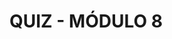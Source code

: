 # QUIZ - MÓDULO 8
<!--
1) DevOps é uma cultura e conjunto de práticas que tem como objetivo integrar as equipes de desenvolvimento de software e operações de TI (tecnologia da informação) para criar e entregar software de forma mais eficiente e com maior qualidade.
    - [x] Verdadeiro
    - [ ] Falso

2) O objetivo final de DevOps é criar uma cultura e um processo de entrega de software eficiente, ágil e confiável, permitindo às organizações responder rapidamente às necessidades de seus usuários e do mercado.
    - [x] Verdadeiro
    - [ ] Falso

3) Infraestrutura como código (IaC) é uma prática de DevOps que consiste em gerenciar a infraestrutura de TI usando __________.
    - [x] código
    - [ ] drones

4) As práticas de DevOps na Engenharia de Dados têm como objetivo criar um processo eficiente e automatizado de coleta, armazenamento, processamento e análise de dados. Algumas práticas comuns de DevOps na Engenharia de Dados incluem (marque a melhor resposta):
    - [ ] Controle de versão
    - [ ] Automação de infraestrutura
    - [ ] Integração contínua
    - [ ] Entrega contínua
    - [x] Todas as opções acima estão corretas

5) A IaC é frequentemente usada em conjunto com outras práticas de DevOps, como integração contínua, entrega contínua e automação de testes, permitindo a criação de processos automatizados e consistentes para o desenvolvimento e a implantação de aplicativos e serviços.
    - [x] Verdadeiro
    - [ ] Falso

6) A _________________ Contínua é a prática de integrar o código desenvolvido por vários desenvolvedores em um repositório central de código várias vezes ao dia.
    - [ ] Entrega
    - [x] Integração

7) A Infraestrutura como código (IaC) não é uma prática comum na Engenharia de Dados
    - [ ] Verdadeiro
    - [x] Falso

8) A Entrega Contínua é a prática de automatizar o processo de entrega de software, garantindo que o software possa ser entregue a qualquer momento com segurança e rapidez.
    - [x] Verdadeiro
    - [ ] Falso

9) Containers são uma tecnologia de virtualização que permite empacotar uma aplicação e suas dependências em um ambiente isolado e portável.
    - [x] Verdadeiro
    - [ ] Falso

10) A orquestração de containers é uma técnica usada para gerenciar e escalonar aplicativos em containers. Ela permite que as aplicações sejam implantadas e gerenciadas em vários hosts, criando uma rede virtual que permite que os containers se comuniquem entre si.
    - [x] Verdadeiro
    - [ ] Falso

